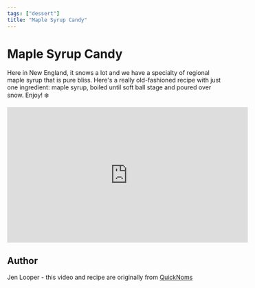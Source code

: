 ```yaml
---
tags: ["dessert"]
title: "Maple Syrup Candy"
---
```


<TagLinks />

# Maple Syrup Candy

Here in New England, it snows a lot and we have a specialty of regional maple syrup that is pure bliss. Here's a really old-fashioned recipe with just one ingredient: maple syrup, boiled until soft ball stage and poured over snow. Enjoy! ❄️


<iframe width="560" height="315" src="https://www.youtube.com/embed/5e5MUxhmBWk" title="YouTube video player" frameborder="0" allow="accelerometer; autoplay; clipboard-write; encrypted-media; gyroscope; picture-in-picture" allowfullscreen></iframe>

## Author

Jen Looper - this video and recipe are originally from [QuickNoms](https://quicknoms.com)